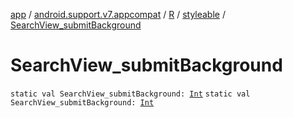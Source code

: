 [app](../../../index.md) / [android.support.v7.appcompat](../../index.md) / [R](../index.md) / [styleable](index.md) / [SearchView_submitBackground](./-search-view_submit-background.md)

# SearchView_submitBackground

`static val SearchView_submitBackground: `[`Int`](https://kotlinlang.org/api/latest/jvm/stdlib/kotlin/-int/index.html)
`static val SearchView_submitBackground: `[`Int`](https://kotlinlang.org/api/latest/jvm/stdlib/kotlin/-int/index.html)